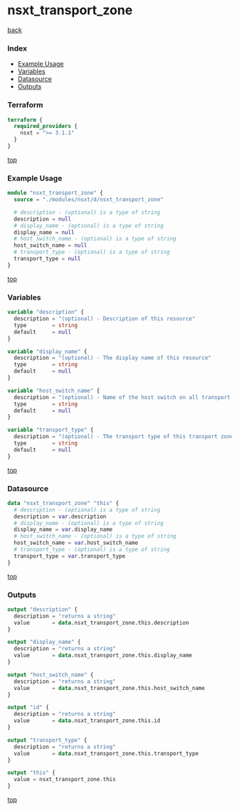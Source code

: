 # nsxt_transport_zone

[back](../nsxt.md)

### Index

- [Example Usage](#example-usage)
- [Variables](#variables)
- [Datasource](#datasource)
- [Outputs](#outputs)

### Terraform

```terraform
terraform {
  required_providers {
    nsxt = ">= 3.1.1"
  }
}
```

[top](#index)

### Example Usage

```terraform
module "nsxt_transport_zone" {
  source = "./modules/nsxt/d/nsxt_transport_zone"

  # description - (optional) is a type of string
  description = null
  # display_name - (optional) is a type of string
  display_name = null
  # host_switch_name - (optional) is a type of string
  host_switch_name = null
  # transport_type - (optional) is a type of string
  transport_type = null
}
```

[top](#index)

### Variables

```terraform
variable "description" {
  description = "(optional) - Description of this resource"
  type        = string
  default     = null
}

variable "display_name" {
  description = "(optional) - The display name of this resource"
  type        = string
  default     = null
}

variable "host_switch_name" {
  description = "(optional) - Name of the host switch on all transport nodes in this transport zone that will be used to run NSX network traffic"
  type        = string
  default     = null
}

variable "transport_type" {
  description = "(optional) - The transport type of this transport zone (OVERLAY or VLAN)"
  type        = string
  default     = null
}
```

[top](#index)

### Datasource

```terraform
data "nsxt_transport_zone" "this" {
  # description - (optional) is a type of string
  description = var.description
  # display_name - (optional) is a type of string
  display_name = var.display_name
  # host_switch_name - (optional) is a type of string
  host_switch_name = var.host_switch_name
  # transport_type - (optional) is a type of string
  transport_type = var.transport_type
}
```

[top](#index)

### Outputs

```terraform
output "description" {
  description = "returns a string"
  value       = data.nsxt_transport_zone.this.description
}

output "display_name" {
  description = "returns a string"
  value       = data.nsxt_transport_zone.this.display_name
}

output "host_switch_name" {
  description = "returns a string"
  value       = data.nsxt_transport_zone.this.host_switch_name
}

output "id" {
  description = "returns a string"
  value       = data.nsxt_transport_zone.this.id
}

output "transport_type" {
  description = "returns a string"
  value       = data.nsxt_transport_zone.this.transport_type
}

output "this" {
  value = nsxt_transport_zone.this
}
```

[top](#index)